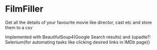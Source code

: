 # FilmFiller
Get all the details of your favourite movie like director, cast etc and store them to a csv

Implemented with BeautifulSoup4(Google Search results) and {upadte?: Selenium(for automating tasks like clicking desired links in IMDb page)}
